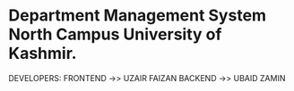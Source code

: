 # Department Management System North Campus University of Kashmir.

DEVELOPERS:
FRONTEND ->> UZAIR  FAIZAN
BACKEND  ->> UBAID  ZAMIN